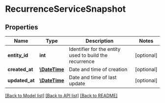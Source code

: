 # RecurrenceServiceSnapshot

## Properties
Name | Type | Description | Notes
------------ | ------------- | ------------- | -------------
**entity_id** | **int** | Identifier for the entity used to build the recurrence | [optional] 
**created_at** | [**\DateTime**](\DateTime.md) | Date and time of creation | [optional] 
**updated_at** | [**\DateTime**](\DateTime.md) | Date and time of last update | [optional] 

[[Back to Model list]](../README.md#documentation-for-models) [[Back to API list]](../README.md#documentation-for-api-endpoints) [[Back to README]](../README.md)


